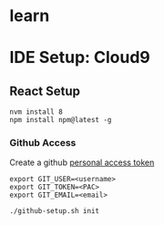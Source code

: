 # learn

# IDE Setup: Cloud9

## React Setup

```
nvm install 8
npm install npm@latest -g
```

### Github Access
Create a github [personal access token](https://help.github.com/articles/creating-a-personal-access-token-for-the-command-line/)

```
export GIT_USER=<username>
export GIT_TOKEN=<PAC>
export GIT_EMAIL=<email>

./github-setup.sh init

```
